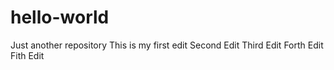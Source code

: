 # hello-world
Just another repository
This is my first edit
Second Edit
Third Edit
Forth Edit
Fith Edit

